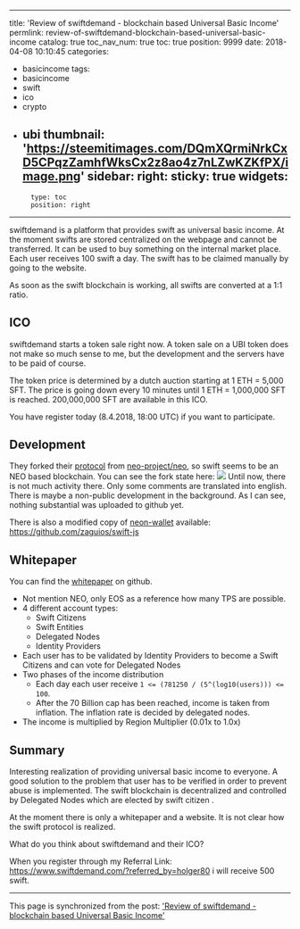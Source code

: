 
---
title: 'Review of swiftdemand - blockchain based Universal Basic Income'
permlink: review-of-swiftdemand-blockchain-based-universal-basic-income
catalog: true
toc_nav_num: true
toc: true
position: 9999
date: 2018-04-08 10:10:45
categories:
- basicincome
tags:
- basicincome
- swift
- ico
- crypto
- ubi
thumbnail: 'https://steemitimages.com/DQmXQrmiNrkCxD5CPqzZamhfWksCx2z8ao4z7nLZwKZKfPX/image.png'
sidebar:
    right:
        sticky: true
widgets:
    -
        type: toc
        position: right
---


swiftdemand is a platform that provides swift as universal basic income. At the moment swifts are stored centralized on the webpage and cannot be transferred. It can be used to buy something on the internal market place. Each user receives 100 swift a day.  The swift has to be claimed manually by going to the website.

As soon as the swift blockchain is working, all swifts are converted at a 1:1 ratio. 

## ICO
swiftdemand starts a token sale right now. A token sale on a UBI token does not make so much sense to me, but the development and the servers have to be paid of course.  

The token price is determined by a dutch auction starting at 1 ETH = 5,000 SFT. The price is going down every 10 minutes until 1 ETH = 1,000,000 SFT is reached. 200,000,000 SFT are available in this ICO.

You have register today (8.4.2018, 18:00 UTC) if you want to participate.

## Development
They forked their [protocol](https://github.com/swiftdemand/protocol) from [neo-project/neo](https://github.com/neo-project/neo), so swift seems to be an NEO based blockchain.
You can see the fork state here:
![](https://steemitimages.com/DQmXQrmiNrkCxD5CPqzZamhfWksCx2z8ao4z7nLZwKZKfPX/image.png)
Until now, there is not much activity there. Only some comments are translated into english.
There is maybe a non-public development in the background. As I can see, nothing substantial was uploaded to github yet. 

There is also a modified copy of [neon-wallet](https://github.com/CityOfZion/neon-wallet/) available: https://github.com/zaguios/swift-js

## Whitepaper
You can find the [whitepaper](https://github.com/swiftdemand/swiftprotocol) on github.

* Not mention NEO, only EOS as a reference how many TPS are possible. 
* 4 different account types:
  * Swift Citizens
  * Swift Entities
  * Delegated Nodes
  * Identity Providers
* Each user has to be validated by Identity Providers to become a Swift Citizens and can vote for Delegated Nodes
* Two phases of the income distribution
  * Each day each user receive  `1 <= (781250 / (5^(log10(users))) <= 100`. 
  * After the 70 Billion cap has been reached, income is taken from  inflation. The inflation rate is decided by delegated nodes.
 * The income is multiplied by Region Multiplier (0.01x to 1.0x)

## Summary
Interesting realization of providing universal basic income to everyone. A good solution to the problem that user has to be verified in order to prevent abuse is implemented. The swift blockchain is decentralized and controlled by  Delegated Nodes which are elected by swift citizen .

At the moment there is only a whitepaper and a website. It is not clear how the swift protocol is realized.

What do you think about swiftdemand and their ICO?


When you register through my Referral Link:
https://www.swiftdemand.com/?referred_by=holger80
i will receive 500 swift.

- - -

This page is synchronized from the post: ['Review of swiftdemand - blockchain based Universal Basic Income'](https://steemit.com/@holger80/review-of-swiftdemand-blockchain-based-universal-basic-income)
